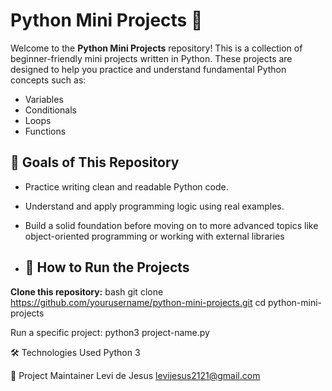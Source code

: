 # Python Mini Projects 🚀

Welcome to the **Python Mini Projects** repository! This is a collection of beginner-friendly mini projects written in Python. These projects are designed to help you practice and understand fundamental Python concepts such as:

- Variables
- Conditionals
- Loops
- Functions

## 🎯 Goals of This Repository

- Practice writing clean and readable Python code.
- Understand and apply programming logic using real examples.
- Build a solid foundation before moving on to more advanced topics like object-oriented programming or working with external libraries

- ## 🚀 How to Run the Projects
 **Clone this repository:**
   bash
   git clone https://github.com/yourusername/python-mini-projects.git
   cd python-mini-projects
  
   Run a specific project:
   python3 project-name.py

  🛠️ Technologies Used
  Python 3

  👤 Project Maintainer
    Levi de Jesus
    levijesus2121@gmail.com
